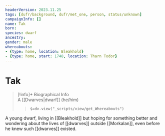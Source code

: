 ```yaml
---
headerVersion: 2023.11.25
tags: [dufr/background, dufr/met_one, person, status/unknown]
campaignInfo: []
name: Tak
born:
species: dwarf
ancestry:
gender: male
whereabouts:
- {type: home, location: Bleakhold}
- {type: home, start: 1748, location: Tharn Todor}
---
```

# Tak
>[!info]+ Biographical Info  
> A [[Dwarves|dwarf]] (he/him)  
>> `$=dv.view("_scripts/view/get_Whereabouts")`

A young dwarf, living in [[Bleakhold]] but hoping for something better and wondering about the lives of [[dwarves]] outside [[Morkalan]], even before he knew such [[dwarves]] existed. 